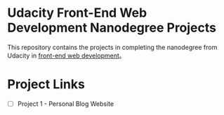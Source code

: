 # Udacity Front-End Web Development Nanodegree Projects
This repository contains the projects in completing the nanodegree from Udacity in [front-end web development](https://www.udacity.com/course/front-end-web-developer-nanodegree--nd0011)。


# Project Links
- [ ] Project 1 - Personal Blog Website




